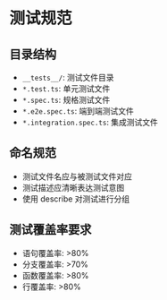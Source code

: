 # 测试规范

## 目录结构
- `__tests__/`: 测试文件目录
- `*.test.ts`: 单元测试文件
- `*.spec.ts`: 规格测试文件
- `*.e2e.spec.ts`: 端到端测试文件
- `*.integration.spec.ts`: 集成测试文件

## 命名规范
- 测试文件名应与被测试文件对应
- 测试描述应清晰表达测试意图
- 使用 describe 对测试进行分组

## 测试覆盖率要求
- 语句覆盖率: >80%
- 分支覆盖率: >70%
- 函数覆盖率: >80%
- 行覆盖率: >80% 